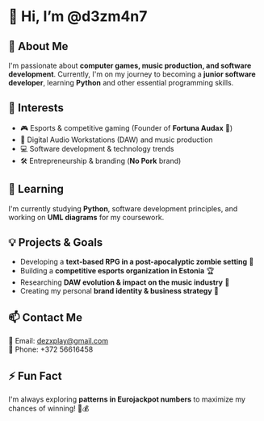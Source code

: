 # 👋 Hi, I’m @d3zm4n7

## 🚀 About Me
I'm passionate about **computer games, music production, and software development**. Currently, I'm on my journey to becoming a **junior software developer**, learning **Python** and other essential programming skills.

## 🎯 Interests
- 🎮 Esports & competitive gaming (Founder of **Fortuna Audax** 🎯)
- 🎵 Digital Audio Workstations (DAW) and music production
- 💻 Software development & technology trends
- 🛠️ Entrepreneurship & branding (**No Pork** brand)

## 🌱 Learning
I'm currently studying **Python**, software development principles, and working on **UML diagrams** for my coursework.

## 💡 Projects & Goals
- Developing a **text-based RPG in a post-apocalyptic zombie setting** 🧟
- Building a **competitive esports organization in Estonia** 🏆
- Researching **DAW evolution & impact on the music industry** 🎼
- Creating my personal **brand identity & business strategy** 🚀

## 📫 Contact Me
📧 Email: dezxplay@gmail.com  
📱 Phone: +372 56616458

## ⚡ Fun Fact
I'm always exploring **patterns in Eurojackpot numbers** to maximize my chances of winning! 🎲💰
